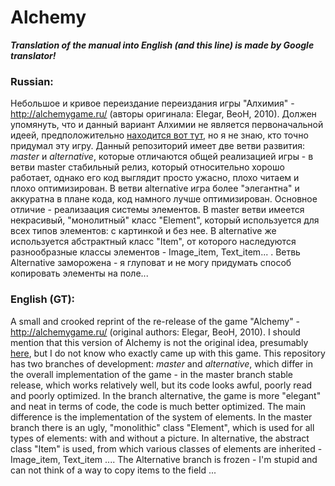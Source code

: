 # Alchemy
***Translation of the manual into English (and this line) is made by Google translator!***
### Russian:
Небольшое и кривое переиздание переиздания игры "Алхимия" - http://alchemygame.ru/ (авторы оригинала: Elegar, BeoH, 2010). Должен упомянуть, что и данный вариант Алхимии не является первоначальной идеей, предположительно [находится вот тут](http://homepages.bicos.de/steinruecken/alchemy/ "alchemy"), но я не знаю, кто точно придумал эту игру.
Данный репозиторий имеет две ветви развития: *master* и *alternative*, которые отличаются общей реализацией игры - в ветви master стабильный релиз, который относительно хорошо работает, однако его код выглядит просто ужасно, плохо читаем и плохо оптимизирован. В ветви alternative игра более "элегантна" и аккуратна в плане кода, код намного лучше оптимизирован. Основное отличие - реализаация системы элементов. В master ветви имеется некрасивый, "монолитный" класс "Element", который используется для всех типов элементов: с картинкой и без нее. В alternative же используется абстрактный класс "Item", от которого наследуются разнообразные классы элементов - Image_item, Text_item... . Ветвь Alternative заморожена - я глуповат и не могу придумать способ копировать элементы на поле...
### English (GT):
A small and crooked reprint of the re-release of the game "Alchemy" - http://alchemygame.ru/ (original authors: Elegar, BeoH, 2010). I should mention that this version of Alchemy is not the original idea, presumably [here](http://homepages.bicos.de/steinruecken/alchemy/ "alchemy"), but I do not know who exactly came up with this game.
This repository has two branches of development: *master* and *alternative*, which differ in the overall implementation of the game - in the master branch stable release, which works relatively well, but its code looks awful, poorly read and poorly optimized. In the branch alternative, the game is more "elegant" and neat in terms of code, the code is much better optimized. The main difference is the implementation of the system of elements. In the master branch there is an ugly, "monolithic" class "Element", which is used for all types of elements: with and without a picture. In alternative, the abstract class "Item" is used, from which various classes of elements are inherited - Image_item, Text_item .... The Alternative branch is frozen - I'm stupid and can not think of a way to copy items to the field ...
